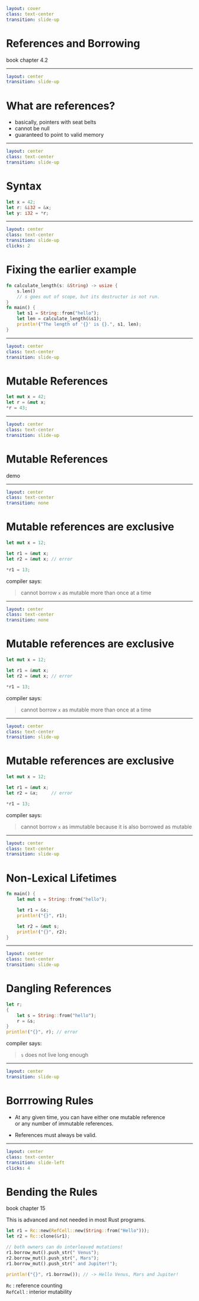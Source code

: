 ```yaml
layout: cover
class: text-center
transition: slide-up
```

# References and Borrowing

book chapter 4.2

---

```yaml
layout: center
transition: slide-up
```

# What are references?

- basically, pointers with seat belts
- cannot be null
- guaranteed to point to valid memory

---

```yaml
layout: center
class: text-center
transition: slide-up
```

# Syntax

```rust
let x = 42;
let r: &i32 = &x;
let y: i32 = *r;
```

<div
    style="background-color: red"
    class="h-0.5 absolute top-77 left-125 w-7"
></div>
<div
    style="background-color: red"
    class="h-0.5 absolute top-77 left-137 w-5"
></div>
<div
    style="background-color: red"
    class="h-0.5 absolute top-81.5 left-136 w-4"
></div>

---

```yaml
layout: center
class: text-center
transition: slide-up
clicks: 2
```

# Fixing the earlier example

```rust {1,7|2-3|all}
fn calculate_length(s: &String) -> usize {
    s.len()
    // s goes out of scope, but its destructor is not run.
}
fn main() {
    let s1 = String::from("hello");
    let len = calculate_length(&s1);
    println!("The length of '{}' is {}.", s1, len);
}
```

<div
    style="background-color: red"
    class="h-0.5 absolute top-59 left-116.5 w-2.5"
    v-click="[0,1]"
></div>
<div
    style="background-color: red"
    class="h-0.5 absolute top-86 left-130.5 w-3"
    v-click="[0,1]"
></div>

---

```yaml
layout: center
class: text-center
transition: slide-up
```

# Mutable References

```rust
let mut x = 42;
let r = &mut x;
*r = 43;
```

<div
    style="background-color: red"
    class="h-0.5 absolute top-77.5 left-109 w-11"
></div>

---

```yaml
layout: center
class: text-center
transition: slide-up
```

# Mutable References

demo

---

```yaml
layout: center
class: text-center
transition: none
```

# Mutable references are exclusive

```rust
let mut x = 12;

let r1 = &mut x;
let r2 = &mut x; // error

*r1 = 13;
```

compiler says:

> cannot borrow `x` as mutable more than once at a time

---

```yaml
layout: center
class: text-center
transition: none
```

# Mutable references are exclusive

```rust {4}
let mut x = 12;

let r1 = &mut x;
let r2 = &mut x; // error

*r1 = 13;
```

compiler says:

> cannot borrow `x` as mutable more than once at a time

---

```yaml
layout: center
class: text-center
transition: slide-up
```

# Mutable references are exclusive

```rust {4}
let mut x = 12;

let r1 = &mut x;
let r2 = &x;     // error

*r1 = 13;
```

compiler says:

> cannot borrow `x` as immutable because it is also borrowed as mutable

---

```yaml
layout: center
class: text-center
transition: slide-up
```

# Non-Lexical Lifetimes

```rust {4,7-8}
fn main() {
    let mut s = String::from("hello");

    let r1 = &s;
    println!("{}", r1);

    let r2 = &mut s;
    println!("{}", r2);
}
```

---

```yaml
layout: center
class: text-center
transition: slide-up
```

# Dangling References

```rust
let r;
{
    let s = String::from("hello");
    r = &s;
}
println!("{}", r); // error
```

compiler says:

> `s` does not live long enough

---

```yaml
layout: center
transition: slide-up
```

# Borrrowing Rules

- At any given time, you can have either one mutable reference\
  or any number of immutable references.

- References must always be valid.

---

```yaml
layout: center
class: text-center
transition: slide-left
clicks: 4
```

# Bending the Rules

book chapter 15

This is advanced and not needed in most Rust programs.

```rust {0|1|2|4-7|all}
let r1 = Rc::new(RefCell::new(String::from("Hello")));
let r2 = Rc::clone(&r1);

// both owners can do interleaved mutations!
r1.borrow_mut().push_str(" Venus");
r2.borrow_mut().push_str(", Mars");
r1.borrow_mut().push_str(" and Jupiter!");

println!("{}", r1.borrow()); // -> Hello Venus, Mars and Jupiter!
```

`Rc` : reference counting\
`RefCell` : interior mutability

<div
    style="background-color: red"
    class="h-0.5 absolute top-76.5 left-69 w-4"
    v-click="[3,4]"
></div>
<div
    style="background-color: red"
    class="h-0.5 absolute top-81 left-69 w-4"
    v-click="[3,4]"
></div>
<div
    style="background-color: red"
    class="h-0.5 absolute top-85.5 left-69 w-4"
    v-click="[3,4]"
></div>
